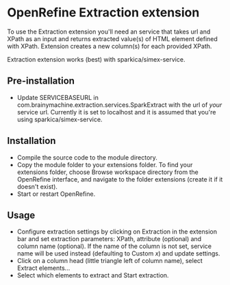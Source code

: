 OpenRefine Extraction extension
=====================
To use the Extraction extension you'll need an service that takes url and XPath as an input and returns extracted value(s) of HTML element defined with XPath. Extension creates a new column(s) for each provided XPath.

Extraction extension works (best) with sparkica/simex-service.

## Pre-installation
- Update SERVICEBASEURL in com.brainymachine.extraction.services.SparkExtract with the url of *your* service url. Currently it is set to localhost and it is assumed that you're using sparkica/simex-service.

## Installation

- Compile the source code to the module directory.
- Copy the module folder to your extensions folder.
To find your extensions folder, choose Browse workspace directory from the OpenRefine interface, and navigate to the folder extensions (create it if it doesn't exist).
- Start or restart OpenRefine.

## Usage
- Configure extraction settings by clicking on Extraction in the extension bar and set extraction parameters: XPath, attribute (optional) and column name (optional). If the name of the column is not set, service name will be used instead (defaulting to Custom _x_) and update settings.
- Click on a column head (little triangle left of column name), select Extract elements...
- Select which elements to extract and Start extraction.

